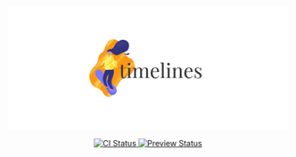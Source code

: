 <p align="center">
  <img src="/.static/banner.png" />
</p>

<p align="center">
  <a href="https://dev.azure.com/bobheadxi/bobheadxi/_build/latest?definitionId=5&branchName=master">
    <img src="https://dev.azure.com/bobheadxi/bobheadxi/_apis/build/status/bobheadxi.timelines?branchName=master"
      alt="CI Status" />
  </a>
  <a href="https://timelines-server.herokuapp.com/">
    <img src="https://img.shields.io/website/https/timelines-server.herokuapp.com.svg?down_color=lightgrey&down_message=offline&label=preview&up_message=online"
      alt="Preview Status" >
  </a>
</p>

<br />
